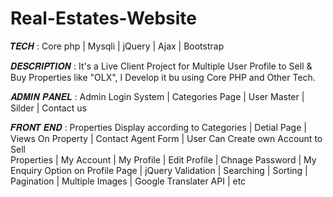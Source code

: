 # Real-Estates-Website
 
𝑻𝑬𝑪𝑯 : Core php | Mysqli | jQuery | Ajax | Bootstrap 


𝑫𝑬𝑺𝑪𝑹𝑰𝑷𝑻𝑰𝑶𝑵  : It's a Live Client Project for Multiple User Profile to Sell & Buy Properties  like "OLX", I Develop it bu using Core PHP and Other Tech.


𝑨𝑫𝑴𝑰𝑵 𝑷𝑨𝑵𝑬𝑳 : Admin Login System | Categories Page | User Master | Silder | Contact us 


𝑭𝑹𝑶𝑵𝑻 𝑬𝑵𝑫   :  Properties Display according to Categories | Detial Page |  Views On Property | Contact Agent Form | User Can Create own Account to Sell    
                 Properties |  My Account | My Profile | Edit Profile | Chnage Password | My Enquiry Option on Profile Page |  jQuery Validation | Searching |                  Sorting | Pagination | Multiple Images | Google Translater API | etc 
